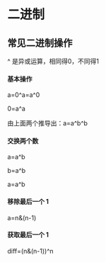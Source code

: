 # 二进制

## 常见二进制操作

^ 是异或运算，相同得0，不同得1

#### 基本操作
a=0^a=a^0

0=a^a

由上面两个推导出：a=a^b^b

#### 交换两个数
a=a^b

b=a^b

a=a^b

#### 移除最后一个 1
a=n&(n-1)

#### 获取最后一个 1
diff=(n&(n-1))^n


## []()

```python

```

## []()
